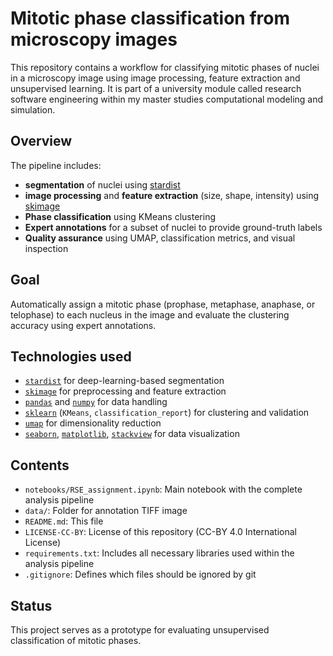 # Mitotic phase classification from microscopy images

This repository contains a workflow for classifying mitotic phases of nuclei in a microscopy image using image processing, feature extraction and unsupervised learning. It is part of a university module called research software engineering within my master studies computational modeling and simulation.

## Overview

The pipeline includes:

- **segmentation** of nuclei using [stardist](https://github.com/stardist/stardist)
- **image processing** and **feature extraction** (size, shape, intensity) using [skimage](https://github.com/scikit-image/scikit-image)
- **Phase classification** using KMeans clustering
- **Expert annotations** for a subset of nuclei to provide ground-truth labels
- **Quality assurance** using UMAP, classification metrics, and visual inspection

## Goal

Automatically assign a mitotic phase (prophase, metaphase, anaphase, or telophase) to each nucleus in the image and evaluate the clustering accuracy using expert annotations.

## Technologies used

- [`stardist`](https://github.com/stardist/stardist) for deep-learning-based segmentation
- [`skimage`](https://github.com/scikit-image/scikit-image) for preprocessing and feature extraction
- [`pandas`](https://github.com/pandas-dev/pandas) and [`numpy`](https://github.com/numpy/numpy) for data handling
- [`sklearn`](https://github.com/scikit-learn/scikit-learn) (`KMeans`, `classification_report`) for clustering and validation
- [`umap`](https://github.com/lmcinnes/umap) for dimensionality reduction
- [`seaborn`](https://github.com/mwaskom/seaborn), [`matplotlib`](https://github.com/matplotlib/matplotlib), [`stackview`](https://github.com/haesleinhuepf/stackview) for data visualization

## Contents

- `notebooks/RSE_assignment.ipynb`: Main notebook with the complete analysis pipeline
- `data/`: Folder for annotation TIFF image
- `README.md`: This file
- `LICENSE-CC-BY`: License of this repository (CC-BY 4.0 International License)
- `requirements.txt`: Includes all necessary libraries used within the analysis pipeline
- `.gitignore`: Defines which files should be ignored by git
## Status

This project serves as a prototype for evaluating unsupervised classification of mitotic phases. 
